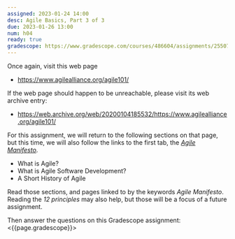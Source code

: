 ```yaml
---
assigned: 2023-01-24 14:00
desc: Agile Basics, Part 3 of 3
due: 2023-01-26 13:00
num: h04
ready: true
gradescope: https://www.gradescope.com/courses/486604/assignments/2550782
---
```


<div style="display:none;">https://ucsb-cs148.github.io/f21/hwk/h04/</div>

Once again, visit this web page

* <https://www.agilealliance.org/agile101/>

If the web page should happen to be unreachable, please visit its web archive entry:

* https://web.archive.org/web/20200104185532/https://www.agilealliance.org/agile101/

For this assignment, we will return to the following sections on that page, but this time, we will also follow the links to
the first tab, the  [*Agile Manifesto*](https://www.agilealliance.org/agile101/the-agile-manifesto/).

* What is Agile?
* What is Agile Software Development?
* A Short History of Agile

Read those sections, and pages linked to by the keywords *Agile Manifesto*.  Reading the *12 principles* may also help, but those will be a focus of a future assignment.

Then answer the questions on this Gradescope assignment: <{{page.gradescope}}>
